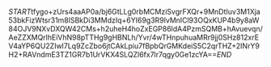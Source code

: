 $START$tfygo+zUrs4aaAP0a/bj6GtLLg0rbMCMziSvgrFXQr+9MnDtIuv3M1Xja53bkFizWtsr31m8lSBkDi3MMdzIq+6YI69g3R9lvMnlCl93OQxKUP4b9y8aW84OJV9NXvDXQW42CMs+h2uheH4hoZxEGP86ldA4PzmSQMB+hAvuevqn/AeZZXMQrlhEiVhN98pTTHg9gHBNLh/Yvr/4wTHnpuhuaMRr9jj0SHz812xrEV4aYP6QU2ZIwl7Lq9ZcZbo6jtCAkLpiu7fBpbQrGMKdeiS5C2qrTHZ+2INrY9H2+RAVndmE3TZ1GR7b1UrVKX4SLQZl6fx7lr7qgy0Ge1zcYA==$END$